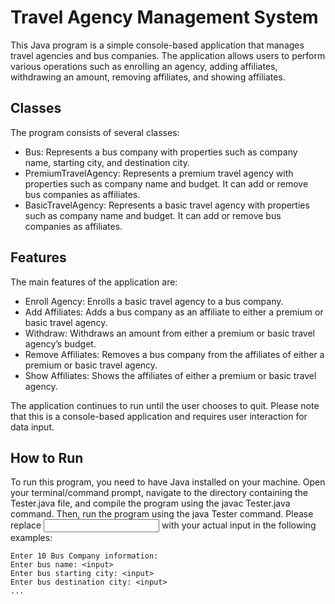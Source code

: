 # Travel Agency Management System
This Java program is a simple console-based application that manages travel agencies and bus companies. The application allows users to perform various operations such as enrolling an agency, adding affiliates, withdrawing an amount, removing affiliates, and showing affiliates.

## Classes
The program consists of several classes:
- Bus: Represents a bus company with properties such as company name, starting city, and destination city.
- PremiumTravelAgency: Represents a premium travel agency with properties such as company name and budget. It can add or remove bus companies as affiliates.
- BasicTravelAgency: Represents a basic travel agency with properties such as company name and budget. It can add or remove bus companies as affiliates.

## Features
The main features of the application are:

- Enroll Agency: Enrolls a basic travel agency to a bus company.
- Add Affiliates: Adds a bus company as an affiliate to either a premium or basic travel agency.
- Withdraw: Withdraws an amount from either a premium or basic travel agency’s budget.
- Remove Affiliates: Removes a bus company from the affiliates of either a premium or basic travel agency.
- Show Affiliates: Shows the affiliates of either a premium or basic travel agency.

The application continues to run until the user chooses to quit.
Please note that this is a console-based application and requires user interaction for data input.

## How to Run
To run this program, you need to have Java installed on your machine. Open your terminal/command prompt, navigate to the directory containing the Tester.java file, and compile the program using the javac Tester.java command. Then, run the program using the java Tester command.
Please replace <input> with your actual input in the following examples:
```
Enter 10 Bus Company information:
Enter bus name: <input>
Enter bus starting city: <input>
Enter bus destination city: <input>
...
```

